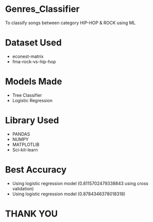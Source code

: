 # Genres_Classifier
To classify songs between category HIP-HOP &amp; ROCK using ML

# Dataset Used 
* econest-matrix
* fma-rock-vs-hip-hop

# Models Made 
* Tree Classifier 
* Logistic Regression

# Library Used 
* PANDAS
* NUMPY
* MATPLOTLIB
* Sci-kit-learn

# Best Accuracy 
* Using logistic regression model (0.8115702479338843 using cross validation)
* Using logistic regression model (0.8784346378018318)

# THANK YOU

